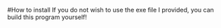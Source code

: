#How to install
If you do not wish to use the exe file I provided, you can build this program yourself! 
